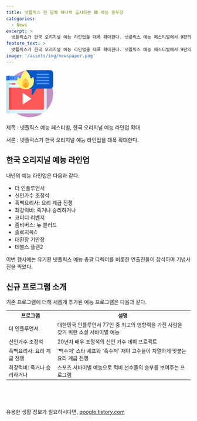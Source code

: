 ```yaml
---
title: 넷플릭스 한 달에 하나씩 출시하는 韓 예능 중무장
categories:
  - News
excerpt: >
  넷플릭스가 한국 오리지널 예능 라인업을 대폭 확대한다. 넷플릭스 예능 페스티벌에서 9편의 새로운 한국 예능을 공개했고, 연출진과 참여 예능의 일부 내용을 소개했다. 더 인플루언서, 신인가수 조정석, 흑백요리사: 요리 계급 전쟁, 최강럭비: 죽거나 승리하거나 등의 새로운 예능들이 기대를 모으며, 다양한 장르와 흥미진진한 콘텐츠가 예정되어 있다. 이는 넷플릭스가 한국 시장에 진출한 이후로 최대의 확대로 전해졌다.
feature_text: >
  넷플릭스가 한국 오리지널 예능 라인업을 대폭 확대한다. 넷플릭스 예능 페스티벌에서 9편의 새로운 한국 예능을 공개했고, 연출진과 참여 예능의 일부 내용을 소개했다. 더 인플루언서, 신인가수 조정석, 흑백요리사: 요리 계급 전쟁, 최강럭비: 죽거나 승리하거나 등의 새로운 예능들이 기대를 모으며, 다양한 장르와 흥미진진한 콘텐츠가 예정되어 있다. 이는 넷플릭스가 한국 시장에 진출한 이후로 최대의 확대로 전해졌다.
image: '/assets/img/newspaper.png'
---
```


<p><img src="/assets/img/news.png" alt="rentncar 속보" /></p>

<p>제목 : 넷플릭스 예능 페스티벌, 한국 오리지널 예능 라인업 확대</p>

<p>서론 : 넷플릭스가 한국 오리지널 예능 라인업을 대폭 확대한다.</p>

<h2 data-ke-size="size26">한국 오리지널 예능 라인업</h2>

<p>내년의 예능 라인업은 다음과 같다.</p>

<ul>
    <li>더 인플루언서</li>
    <li>신인가수 조정석</li>
    <li>흑백요리사: 요리 계급 전쟁</li>
    <li>최강럭비: 죽거나 승리하거나</li>
    <li>코미디 리벤지</li>
    <li>좀비버스: 뉴 블러드</li>
    <li>솔로지옥4</li>
    <li>대환장 기안장</li>
    <li>데블스 플랜2</li>
</ul>

<p>이번 행사에는 유기환 넷플릭스 예능 총괄 디렉터를 비롯한 연출진들이 참석하여 기념사진을 찍었다.</p>

<h2 data-ke-size="size26">신규 프로그램 소개</h2>

<p>기존 프로그램에 더해 새롭게 추가된 예능 프로그램은 다음과 같다.</p>

<table>
    <tr>
        <td style="text-align: center; height: 17px;"><b>프로그램</b></td>
        <td style="text-align: center; height: 17px;"><b>설명</b></td>
    </tr>
    <tr>
        <td style="text-align: left;">더 인플루언서</td>
        <td style="text-align: left;">대한민국 인플루언서 77인 중 최고의 영향력을 가진 사람을 찾기 위한 소셜 서바이벌 예능</td>
    </tr>
    <tr>
        <td style="text-align: left;">신인가수 조정석</td>
        <td style="text-align: left;">20년차 배우 조정석의 신인 가수 데뷔 프로젝트</td>
    </tr>
    <tr>
        <td style="text-align: left;">흑백요리사: 요리 계급 전쟁</td>
        <td style="text-align: left;">'백수저' 스타 셰프와 '흑수저' 재야 고수들이 치열하게 맞붙는 요리 계급 전쟁</td>
    </tr>
    <tr>
        <td style="text-align: left;">최강럭비: 죽거나 승리하거나</td>
        <td style="text-align: left;">스포츠 서바이벌 예능으로 럭비 선수들의 승부를 보여주는 프로그램</td>
    </tr>
</table>

<p data-ke-size="size16">&nbsp;</p>

<p data-ke-size="size16">&nbsp;</p>
유용한 생활 정보가 필요하시다면, <a href="https://qoogle.tistory.com" rel="dofollow">qoogle.tistory.com</a>


